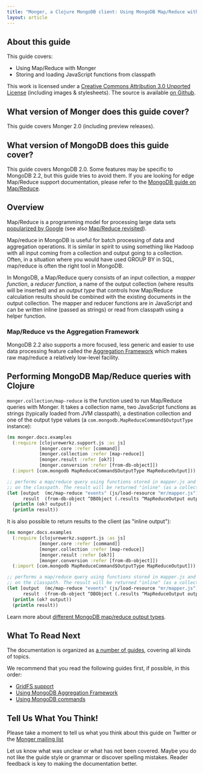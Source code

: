 ```yaml
---
title: "Monger, a Clojure MongoDB client: Using MongoDB Map/Reduce with Clojure"
layout: article
---
```


## About this guide

This guide covers:

 * Using Map/Reduce with Monger
 * Storing and loading JavaScript functions from classpath


This work is licensed under a <a rel="license" href="http://creativecommons.org/licenses/by/3.0/">Creative Commons Attribution 3.0 Unported License</a> (including images & stylesheets). The source is available [on Github](https://github.com/clojurewerkz/monger.docs).


## What version of Monger does this guide cover?

This guide covers Monger 2.0 (including preview releases).


## What version of MongoDB does this guide cover?

This guide covers MongoDB 2.0. Some features may be specific to MongoDB 2.2, but this guide tries to avoid them. If you are looking for
edge Map/Reduce support documentation, please refer to the [MongoDB guide on Map/Reduce](http://www.mongodb.org/display/DOCS/MapReduce).


## Overview

Map/Reduce is a programming model for processing large data sets
[popularized by
Google](http://research.google.com/archive/mapreduce.html) (see also
[Map/Reduce
revisited](http://userpages.uni-koblenz.de/~laemmel/MapReduce/paper.pdf)).

Map/reduce in MongoDB is useful for batch processing of data and
aggregation operations. It is similar in spirit to using something
like Hadoop with all input coming from a collection and output going
to a collection. Often, in a situation where you would have used GROUP
BY in SQL, map/reduce is often the right tool in MongoDB.

In MongoDB, a Map/Reduce query consists of an input collection, a
*mapper function*, a *reducer function*, a name of the output
collection (where results will be inserted) and an *output type* that
controls how Map/Reduce calculation results should be combined with
the existing documents in the output collection. The mapper and
reducer functions are in JavaScript and can be written inline (passed
as strings) or read from classpath using a helper function.


### Map/Reduce vs the Aggregation Framework

MongoDB 2.2 also supports a more focused, less generic and easier to
use data processing feature called the [Aggregation
Framework](/articles/aggregation.html) which makes raw map/reduce a
relatively low-level facility.


## Performing MongoDB Map/Reduce queries with Clojure

`monger.collection/map-reduce` is the function used to run Map/Reduce
queries with Monger. It takes a collection name, two JavaScript
functions as strings (typically loaded from JVM classpath), a
destination collection and one of the output type values (a
`com.mongodb.MapReduceCommand$OutputType` instance):

``` clojure
(ns monger.docs.examples
  (:require [clojurewerkz.support.js :as js]
            [monger.core :refer [command]]
            [monger.collection :refer [map-reduce]]
            [monger.result :refer [ok?]]
            [monger.conversion :refer [from-db-object]])
  (:import [com.mongodb MapReduceCommand$OutputType MapReduceOutput]))

;; performs a map/reduce query using functions stored in mapper.js and reducer.js
;; on the classpath. The result will be returned "inline" (as a collection of documents back to the client).
(let [output  (mc/map-reduce "events" (js/load-resource "mr/mapper.js") (js/load-resource "mr/reducer.js") "map_reduce_results" MapReduceCommand$OutputType/MERGE {})
      result  (from-db-object ^DBObject (.results ^MapReduceOutput output) true))]
  (println (ok? output))
  (println result))
```

It is also possible to return results to the client (as "inline output"):

``` clojure
(ns monger.docs.examples
  (:require [clojurewerkz.support.js :as js]
            [monger.core :refer [command]]
            [monger.collection :refer [map-reduce]]
            [monger.result :refer [ok?]]
            [monger.conversion :refer [from-db-object]])
  (:import [com.mongodb MapReduceCommand$OutputType MapReduceOutput]))

;; performs a map/reduce query using functions stored in mapper.js and reducer.js
;; on the classpath. The result will be returned "inline" (as a collection of documents back to the client).
(let [output  (mc/map-reduce "events" (js/load-resource "mr/mapper.js") (js/load-resource "mr/reducer.js") nil MapReduceCommand$OutputType/INLINE {})
      result  (from-db-object ^DBObject (.results ^MapReduceOutput output) true))]
  (println (ok? output))
  (println result))
```

Learn more about [different MongoDB map/reduce output types](http://docs.mongodb.org/manual/core/map-reduce/).

## What To Read Next

The documentation is organized as [a number of guides](/articles/guides.html), covering all kinds of topics.

We recommend that you read the following guides first, if possible, in this order:

 * [GridFS support](/articles/gridfs.html)
 * [Using MongoDB Aggregation Framework](/articles/aggregation.html)
 * [Using MongoDB commands](/articles/commands.html)


## Tell Us What You Think!

Please take a moment to tell us what you think about this guide on Twitter or the [Monger mailing list](https://groups.google.com/forum/#!forum/clojure-mongodb)

Let us know what was unclear or what has not been covered. Maybe you do not like the guide style or grammar or discover spelling mistakes. Reader feedback is key to making the documentation better.
